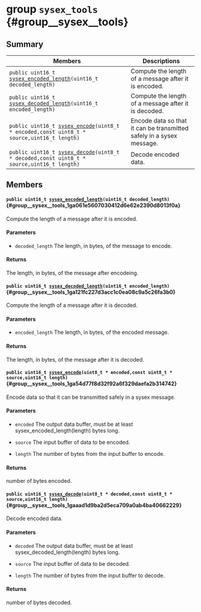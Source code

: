 # group `sysex_tools` {#group__sysex__tools}

## Summary

 Members                        | Descriptions
--------------------------------|---------------------------------------------
`public uint16_t `[`sysex_encoded_length`](#group__sysex__tools_1ga061e5607030412d6e62e2390d8013f0a)`(uint16_t decoded_length)`            | Compute the length of a message after it is encoded.
`public uint16_t `[`sysex_decoded_length`](#group__sysex__tools_1ga121fc227d3acc1c0ea08c9a5c26fa3b0)`(uint16_t encoded_length)`            | Compute the length of a message after it is decoded.
`public uint16_t `[`sysex_encode`](#group__sysex__tools_1ga54d77f8d32f92a6f329daefa2b314742)`(uint8_t * encoded,const uint8_t * source,uint16_t length)`            | Encode data so that it can be transmitted safely in a sysex message.
`public uint16_t `[`sysex_decode`](#group__sysex__tools_1gaaad1d9ba2d5eca709a0ab4ba40662229)`(uint8_t * decoded,const uint8_t * source,uint16_t length)`            | Decode encoded data.

## Members

#### `public uint16_t `[`sysex_encoded_length`](#group__sysex__tools_1ga061e5607030412d6e62e2390d8013f0a)`(uint16_t decoded_length)` {#group__sysex__tools_1ga061e5607030412d6e62e2390d8013f0a}

Compute the length of a message after it is encoded.

#### Parameters
* `decoded_length` The length, in bytes, of the message to encode.

#### Returns
The length, in bytes, of the message after encodeing.

#### `public uint16_t `[`sysex_decoded_length`](#group__sysex__tools_1ga121fc227d3acc1c0ea08c9a5c26fa3b0)`(uint16_t encoded_length)` {#group__sysex__tools_1ga121fc227d3acc1c0ea08c9a5c26fa3b0}

Compute the length of a message after it is decoded.

#### Parameters
* `encoded_length` The length, in bytes, of the encoded message.

#### Returns
The length, in bytes, of the message after it is decoded.

#### `public uint16_t `[`sysex_encode`](#group__sysex__tools_1ga54d77f8d32f92a6f329daefa2b314742)`(uint8_t * encoded,const uint8_t * source,uint16_t length)` {#group__sysex__tools_1ga54d77f8d32f92a6f329daefa2b314742}

Encode data so that it can be transmitted safely in a sysex message.

#### Parameters
* `encoded` The output data buffer, must be at least sysex_encoded_length(length) bytes long.

* `source` The input buffer of data to be encoded.

* `length` The number of bytes from the input buffer to encode.

#### Returns
number of bytes encoded.

#### `public uint16_t `[`sysex_decode`](#group__sysex__tools_1gaaad1d9ba2d5eca709a0ab4ba40662229)`(uint8_t * decoded,const uint8_t * source,uint16_t length)` {#group__sysex__tools_1gaaad1d9ba2d5eca709a0ab4ba40662229}

Decode encoded data.

#### Parameters
* `decoded` The output data buffer, must be at least sysex_decoded_length(length) bytes long.

* `source` The input buffer of data to be decoded.

* `length` The number of bytes from the input buffer to decode.

#### Returns
number of bytes decoded.
